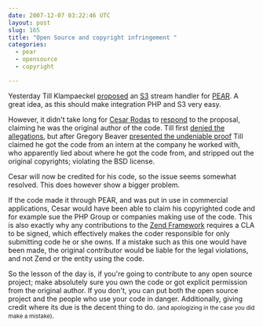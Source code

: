 ```yaml
---
date: 2007-12-07 03:22:46 UTC
layout: post
slug: 165
title: "Open Source and copyright infringement "
categories:
  - pear
  - opensource
  - copyright

---
```

<p>Yesterday Till Klampaeckel <a href="http://till.vox.com/library/post/file_s3.html">proposed</a> an <a href="http://aws.amazon.com/s3">S3</a> stream handler for <a href="http://pear.php.net/">PEAR</a>. A great idea, as this should make integration PHP and S3 very easy.</p>

<p>However, it didn't take long for <a href="http://cesarodas.com/">Cesar Rodas</a> to <a href="http://news.php.net/php.pear.dev/48687">respond</a> to the proposal, claiming he was the original author of the code. Till first <a href="http://news.php.net/php.pear.dev/48694">denied the allegations</a>, but after Gregory Beaver <a href="http://news.php.net/php.pear.dev/48696">presented the undeniable proof</a> Till claimed he got the code from an intern at the company he worked with, who apparently lied about where he got the code from, and stripped out the original copyrights; violating the BSD license.</p> 

<p>Cesar will now be credited for his code, so the issue seems somewhat resolved. This does however show a bigger problem.</p>

<p>If the code made it through PEAR, and was put in use in commercial applications, Cesar would have been able to claim his copyrighted code and for example sue the PHP Group or companies making use of the code. This is also exactly why any contributions to the <a href="http://framework.zend.com/">Zend Framework</a> requires a CLA to be signed, which effectively makes the coder responsible for only submitting code he or she owns. If a mistake such as this one would have been made, the original contributor would be liable for the legal violations, and not Zend or the entity using the code.</p>

<p>So the lesson of the day is, if you're going to contribute to any open source project; make absolutely sure you own the code or got explicit permission from the original author. If you don't, you can put both the open source project and the people who use your code in danger. Additionally, giving credit where its due is the decent thing to do. <small>(and apologizing in the case you did make a mistake)</small>.</p>